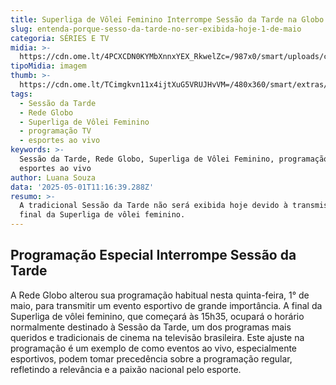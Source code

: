 ```yaml
---
title: Superliga de Vôlei Feminino Interrompe Sessão da Tarde na Globo Hoje
slug: entenda-porque-sesso-da-tarde-no-ser-exibida-hoje-1-de-maio
categoria: SÉRIES E TV
midia: >-
  https://cdn.ome.lt/4PCXCDN0KYMbXnnxYEX_RkwelZc=/987x0/smart/uploads/conteudo/fotos/sessaodatarde_PrTnLt0.jpg
tipoMidia: imagem
thumb: >-
  https://cdn.ome.lt/TCimgkvn11x4ijtXuG5VRUJHvVM=/480x360/smart/extras/conteudos/sessaodatarde_7FCL2bu.jpg
tags:
  - Sessão da Tarde
  - Rede Globo
  - Superliga de Vôlei Feminino
  - programação TV
  - esportes ao vivo
keywords: >-
  Sessão da Tarde, Rede Globo, Superliga de Vôlei Feminino, programação TV,
  esportes ao vivo
author: Luana Souza
data: '2025-05-01T11:16:39.288Z'
resumo: >-
  A tradicional Sessão da Tarde não será exibida hoje devido à transmissão da
  final da Superliga de vôlei feminino.
---
```


## Programação Especial Interrompe Sessão da Tarde

A Rede Globo alterou sua programação habitual nesta quinta-feira, 1° de maio, para transmitir um evento esportivo de grande importância. A final da Superliga de vôlei feminino, que começará às 15h35, ocupará o horário normalmente destinado à Sessão da Tarde, um dos programas mais queridos e tradicionais de cinema na televisão brasileira. Este ajuste na programação é um exemplo de como eventos ao vivo, especialmente esportivos, podem tomar precedência sobre a programação regular, refletindo a relevância e a paixão nacional pelo esporte.
